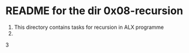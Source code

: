 # README for the dir 0x08-recursion
1. This directory contains tasks for recursion in ALX programme
2.
3

